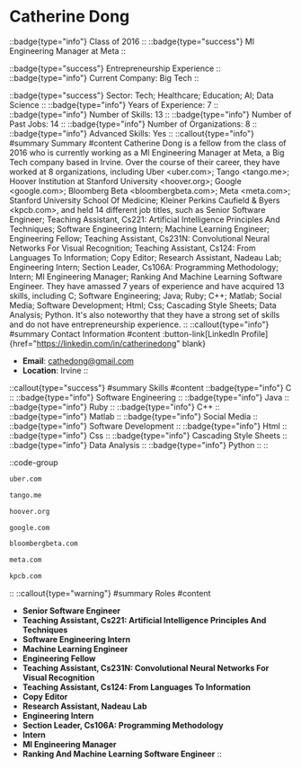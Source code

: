 # Catherine Dong
::badge{type="info"}
Class of 2016
::
::badge{type="success"}
Ml Engineering Manager at Meta
::

::badge{type="success"}
Entrepreneurship Experience
::
::badge{type="info"}
Current Company: Big Tech
::

::badge{type="success"}
Sector: Tech; Healthcare; Education; AI; Data Science
::
::badge{type="info"}
Years of Experience: 7
::
::badge{type="info"}
Number of Skills: 13
::
::badge{type="info"}
Number of Past Jobs: 14
::
::badge{type="info"}
Number of Organizations: 8
::
::badge{type="info"}
Advanced Skills: Yes
::
::callout{type="info"}
#summary
Summary
#content
Catherine Dong is a fellow from the class of 2016 who is currently working as a Ml Engineering Manager at Meta, a Big Tech company based in Irvine. Over the course of their career, they have worked at 8 organizations, including Uber <uber.com>; Tango <tango.me>; Hoover Institution at Stanford University <hoover.org>; Google <google.com>; Bloomberg Beta <bloombergbeta.com>; Meta <meta.com>; Stanford University School Of Medicine; Kleiner Perkins Caufield & Byers <kpcb.com>, and held 14 different job titles, such as Senior Software Engineer; Teaching Assistant, Cs221: Artificial Intelligence Principles And Techniques; Software Engineering Intern; Machine Learning Engineer; Engineering Fellow; Teaching Assistant, Cs231N: Convolutional Neural Networks For Visual Recognition; Teaching Assistant, Cs124: From Languages To Information; Copy Editor; Research Assistant, Nadeau Lab; Engineering Intern; Section Leader, Cs106A: Programming Methodology; Intern; Ml Engineering Manager; Ranking And Machine Learning Software Engineer. They have amassed 7 years of experience and have acquired 13 skills, including C; Software Engineering; Java; Ruby; C++; Matlab; Social Media; Software Development; Html; Css; Cascading Style Sheets; Data Analysis; Python. It's also noteworthy that they have a strong set of skills and do not have entrepreneurship experience.
::
::callout{type="info"}
#summary
Contact Information
#content
:button-link[LinkedIn Profile]{href="https://linkedin.com/in/catherinedong" blank}
- **Email**: cathedong@gmail.com
- **Location**: Irvine
::

::callout{type="success"}
#summary
Skills
#content
::badge{type="info"}
C
::
::badge{type="info"}
Software Engineering
::
::badge{type="info"}
Java
::
::badge{type="info"}
Ruby
::
::badge{type="info"}
C++
::
::badge{type="info"}
Matlab
::
::badge{type="info"}
Social Media
::
::badge{type="info"}
Software Development
::
::badge{type="info"}
Html
::
::badge{type="info"}
Css
::
::badge{type="info"}
Cascading Style Sheets
::
::badge{type="info"}
Data Analysis
::
::badge{type="info"}
Python
::
::

::code-group
```bash [Uber]
uber.com
```
```bash [Tango]
tango.me
```
```bash [Hoover Institution at Stanford University]
hoover.org
```
```bash [Google]
google.com
```
```bash [Bloomberg Beta]
bloombergbeta.com
```
```bash [Meta]
meta.com
```
```bash [Kleiner Perkins Caufield & Byers]
kpcb.com
```
::
::callout{type="warning"}
#summary
Roles
#content
- **Senior Software Engineer**
- **Teaching Assistant, Cs221: Artificial Intelligence Principles And Techniques**
- **Software Engineering Intern**
- **Machine Learning Engineer**
- **Engineering Fellow**
- **Teaching Assistant, Cs231N: Convolutional Neural Networks For Visual Recognition**
- **Teaching Assistant, Cs124: From Languages To Information**
- **Copy Editor**
- **Research Assistant, Nadeau Lab**
- **Engineering Intern**
- **Section Leader, Cs106A: Programming Methodology**
- **Intern**
- **Ml Engineering Manager**
- **Ranking And Machine Learning Software Engineer**
::

